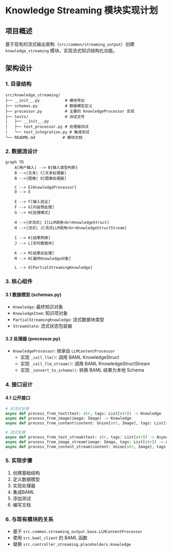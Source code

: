 # Knowledge Streaming 模块实现计划

## 项目概述
基于现有的流式输出架构（`src/common/streaming_output`）创建 `knowledge_streaming` 模块，实现流式知识结构化功能。

## 架构设计

### 1. 目录结构
```
src/knowledge_streaming/
├── __init__.py           # 模块导出
├── schemas.py            # 数据模型定义
├── processor.py          # 主要的 KnowledgeProcessor 实现
├── tests/                # 测试文件
│   ├── __init__.py
│   ├── test_processor.py # 处理器测试
│   └── test_integration.py # 集成测试
└── README.md            # 模块文档
```

### 2. 数据流设计

```mermaid
graph TD
    A[用户输入] --> B{输入类型判断}
    B -->|文本| C[文本处理器]
    B -->|图像| D[图像处理器]
    
    C --> E[KnowledgeProcessor]
    D --> E
    
    E --> F[输入验证]
    F --> G[内容预处理]
    G --> H{处理模式}
    
    H -->|非流式| I[LLM调用<br>KnowledgeStruct]
    H -->|流式| J[流式LLM调用<br>KnowledgeStructStream]
    
    I --> K[结果转换]
    J --> L[实时数据块]
    
    K --> M[结果后处理]
    M --> N[最终Knowledge对象]
    
    L --> O[PartialStreamingKnowledge]
```

### 3. 核心组件

#### 3.1 数据模型 (schemas.py)
- `Knowledge`: 最终知识对象
- `KnowledgeItem`: 知识项对象
- `PartialStreamingKnowledge`: 流式数据块类型
- `StreamState`: 流式状态包装器

#### 3.2 处理器 (processor.py)
- `KnowledgeProcessor`: 继承自 `LLMContentProcessor`
  - 实现 `_call_llm()`: 调用 BAML KnowledgeStruct
  - 实现 `_call_llm_stream()`: 调用 BAML KnowledgeStructStream
  - 实现 `_convert_to_schema()`: 转换 BAML 结果为本地 Schema

### 4. 接口设计

#### 4.1 公开接口
```python
# 非流式处理
async def process_from_text(text: str, tags: List[str]) -> Knowledge
async def process_from_image(image: Image) -> Knowledge
async def process_from_content(content: Union[str, Image], tags: List[str]) -> Knowledge

# 流式处理
async def process_from_text_stream(text: str, tags: List[str]) -> AsyncGenerator[PartialStreamingKnowledge, None]
async def process_from_image_stream(image: Image, tags: List[str]) -> AsyncGenerator[PartialStreamingKnowledge, None]
async def process_from_content_stream(content: Union[str, Image], tags: List[str]) -> AsyncGenerator[PartialStreamingKnowledge, None]
```

### 5. 实现步骤
1. 创建基础结构
2. 定义数据模型
3. 实现处理器
4. 集成BAML
5. 添加测试
6. 编写文档

### 6. 与现有模块的关系
- 基于 `src.common.streaming_output.base.LLMContentProcessor`
- 使用 `src.baml_client` 的 BAML 函数
- 替换 `src.controller_streaming.placeholders.knowledge`